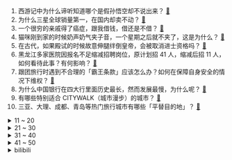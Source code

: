 1. 西游记中为什么谛听知道哪个是假孙悟空却不说出来？ [:link:](https://www.zhihu.com/question/26857388)
2. 为什么三星全球销量第一，在国内却卖不动？ [:link:](https://www.zhihu.com/question/597826770)
3. 一个很穷的亲戚得了癌症，跟我借钱，借还是不借？ [:link:](https://www.zhihu.com/question/592123413)
4. 猫咪刚到家的时候奶声奶气夹子音，一个星期之后就不夹了，这是为什么？ [:link:](https://www.zhihu.com/question/597845408)
5. 在古代，如果殿试的时候故意伸腿绊倒皇帝，会被取消进士资格吗？ [:link:](https://www.zhihu.com/question/591613199)
6. 黑龙江多家医院因报名不足缩减招聘岗位，原计划招 41 人，缩减后招 11 人，如何看待此事？有何影响？ [:link:](https://www.zhihu.com/question/598210787)
7. 跟团旅行时遇到不合理的「霸王条款」应该怎么办？如何在保障自身安全的情况下维权？ [:link:](https://www.zhihu.com/question/597946309)
8. 为什么中国银行在四大行里面历史最长，然而发展最慢，为什么呢？ [:link:](https://www.zhihu.com/question/597624015)
9. 有哪些特别适合 CITYWALK（城市漫步）的城市？ [:link:](https://www.zhihu.com/question/597678347)
10. 三亚、大理、成都、青岛等热门旅行城市有哪些「平替目的地」？ [:link:](https://www.zhihu.com/question/597678621)
<details>
<summary>11 ~ 20</summary>

11. 张家界暂停本地人免票，长沙倡议市民「三让」外地游客，为何越来越多的城市加入「腾城迎宾」的行列？ [:link:](https://www.zhihu.com/question/598106918)
12. 为打击贩毒，拜登宣布美国进入国家紧急状态，必要时武装部队预备役人员进入现役，美国毒品泛滥到何种地步了？ [:link:](https://www.zhihu.com/question/598210779)
13. 拼多多被曝临时确定五一只休 3 天，员工被迫集体退票，目前情况如何？如何看待这一行为？ [:link:](https://www.zhihu.com/question/598242000)
14. 仙侠电视剧《长月烬明》按目前热度，预测后续剧情会出现烂尾吗？ [:link:](https://www.zhihu.com/question/597961211)
15. 90 后北漂女孩副业开淄博烧烤月入三十万，开张一个半月营业额猛翻二十倍，如何看待流量带来的「风口」？ [:link:](https://www.zhihu.com/question/597679629)
16. 美军两架「阿帕奇」直升机坠毁，3 名飞行员死亡，哪些信息值得关注？ [:link:](https://www.zhihu.com/question/598228520)
17. 《流浪地球 2》海外票房 1 亿人民币，如何评价这一票房成绩？ [:link:](https://www.zhihu.com/question/596153292)
18. 如何评价王一博、胡军、于适领衔主演的电影《长空之王》？ [:link:](https://www.zhihu.com/question/557738601)
19. 消息称塞尔维亚总统武契奇被紧急送医，真实性如何，哪些信息值得关注？ [:link:](https://www.zhihu.com/question/598244658)
20. 尹锡悦在美国会发表演讲，歪曲历史大谈长津湖战役，遭外交部驳斥，从历史角度如何评价尹锡悦这一言论？ [:link:](https://www.zhihu.com/question/598257609)
</details>
<details>
<summary>21 ~ 30</summary>

21. 什么样的人容易得到贵人扶持？ [:link:](https://www.zhihu.com/question/515337187)
22. 04年工科生，觉得自己文科的素养很差，可以推荐一些人文社科的入门书籍吗? [:link:](https://www.zhihu.com/question/597975549)
23. 请问你们心情不好的时候会做什么呢? [:link:](https://www.zhihu.com/question/597117255)
24. 游泳初学者需要带什么装备，有哪些值得推荐？ [:link:](https://www.zhihu.com/question/596835160)
25. 你可以接受以后平庸的自己吗？ [:link:](https://www.zhihu.com/question/598238388)
26. 时间能治愈一切吗? [:link:](https://www.zhihu.com/question/598166235)
27. 在购买新车时，零经验小白应该注意哪些方面？ [:link:](https://www.zhihu.com/question/593178316)
28. 不好意思在宿舍说方言打电话怎么办？ [:link:](https://www.zhihu.com/question/590055181)
29. 如何评价《漫长的季节》第 9 集？其中有哪些值得关注的剧情点？ [:link:](https://www.zhihu.com/question/598271348)
30. 如何评价2023五一杯数学建模？ [:link:](https://www.zhihu.com/question/598106707)
</details>
<details>
<summary>31 ~ 40</summary>

31. 为什么令狐冲的独孤九剑，在岳不群等人眼里只是“乱七八糟”的剑法？ [:link:](https://www.zhihu.com/question/597063631)
32. 《长月烬明》中城头二选一，澹台烬为什么选了叶冰裳？ [:link:](https://www.zhihu.com/question/597840703)
33. 湘北打山王最后24秒，安西准备让木暮上场是为了骗堂本取消暂停吗? [:link:](https://www.zhihu.com/question/597596980)
34. 重量厚度和旗舰配置哪个更重要？有没有一款在旗舰配置和重量厚度达到平衡的折叠屏推荐？ [:link:](https://www.zhihu.com/question/598220548)
35. 五一假期第一天，宅家未出远门的你，计划如何度过？ [:link:](https://www.zhihu.com/question/598377531)
36. 旅途中就餐该如何选择？有哪些注意事项？如何避免「天价账单」等隐形消费？就餐后若身体不适，该如何维权？ [:link:](https://www.zhihu.com/question/597946252)
37. 五一假期，有哪些小众景点适合一家三口？ [:link:](https://www.zhihu.com/question/595310734)
38. 慕容复为什么会高开低走？ [:link:](https://www.zhihu.com/question/598001512)
39. 22-23 赛季 NBA 绿军再胜老鹰 4:2 晋级次轮，塔图姆 30+14+7，如何评价这场比赛？ [:link:](https://www.zhihu.com/question/598203170)
40. 五一带孩子出去玩时，除了打卡标志性景点，你还会带孩子尝试哪些「有趣玩法」？ [:link:](https://www.zhihu.com/question/595440957)
</details>
<details>
<summary>41 ~ 50</summary>

41. 江西南昌豫章书院非法拘禁案重审宣判，5 名被告均表示服判不上诉，如果从法律角度解读？ [:link:](https://www.zhihu.com/question/598260349)
42. 五一期间酒店价格猛涨，年轻人玩起「交换旅游」，「你住我家，我睡你床」，如何看待此事？有哪些需要注意的？ [:link:](https://www.zhihu.com/question/598097164)
43. 央行数据显示，一季度房地产开发贷款增速提升，个人住房贷款增速回落，哪些信息值得关注？ [:link:](https://www.zhihu.com/question/598258184)
44. 通过在线票务服务平台预定机酒门票等服务后出现虚假宣传、违约毁约等情况该怎么办？平台需要承担哪些责任？ [:link:](https://www.zhihu.com/question/597947308)
45. 2023 五一假期你打算如何度过？ [:link:](https://www.zhihu.com/question/596513446)
46. 房地产税为什么不急于推出？ [:link:](https://www.zhihu.com/question/598174264)
47. 东部战区新闻发言人就美 P-8A 反潜巡逻机穿航台湾海峡发表谈话，哪些信息值得关注？ [:link:](https://www.zhihu.com/question/598238164)
48. 比亚迪一季度营收超 1200 亿元，净利增 4 倍超越 2021 年全年，如何评价这一业绩？ [:link:](https://www.zhihu.com/question/598205401)
49. 面对网红推荐、种草等旅行攻略分享，消费者应如何理性判断和选择？种草攻略都有哪些潜在的陷阱？ [:link:](https://www.zhihu.com/question/597946477)
50. 全球首批机器受精试管婴儿出生，这项技术有哪些难点？医学角度具有哪些意义？ [:link:](https://www.zhihu.com/question/598207368)
</details><details>
<summary>bilibili</summary>

1. 【亮记生物鉴定】网络热传生物鉴定48 [:link:](//www.bilibili.com/video/BV1Xh411j7yC)
2. 眼“色”游戏（押韵版） [:link:](//www.bilibili.com/video/BV17P411U7tp)
3. 《原神》白术角色PV——「良方难觅」 [:link:](//www.bilibili.com/video/BV1oX4y1B76Y)
4. 5斤的铁勺，60cm的铁锅，这道菜，很费手。。 [:link:](//www.bilibili.com/video/BV1cM411G7rL)
5. 没开玩笑  淄博已经进化到5.0版本了... [:link:](//www.bilibili.com/video/BV1BX4y1m7jP)
6. 耶！发车！ [:link:](//www.bilibili.com/video/BV16V4y1R7a5)
7. 【星穹铁道】最新免费星琼！开服后新增，1620星琼千万别忘了领 [:link:](//www.bilibili.com/video/BV1Lo4y1L7CW)
8. 哈哈，甲方破防了 [:link:](//www.bilibili.com/video/BV1Dg4y1L7hd)
9. 意大利新现实主义巅峰！穷过的人才懂！【25格】《偷自行车的人》 [:link:](//www.bilibili.com/video/BV1nP411U7ba)
10. 帅小伙自制淄博烧烤，不用去淄博也能吃爽啦！ [:link:](//www.bilibili.com/video/BV1Sz4y1a7tU)
<details>
<summary>11 ~ 20</summary>

11. 从上厕所的规则就知道挪威的男人地位如何了 [:link:](//www.bilibili.com/video/BV1bc411J7SR)
12. 以前年轻人消费 VS 现在年轻人消费 [:link:](//www.bilibili.com/video/BV1F24y1F7Y5)
13. 求婚计划被女朋友发现后... [:link:](//www.bilibili.com/video/BV1ho4y1L7NH)
14. 中国人的油纸伞撑的不是雨，撑的是五千年的文化自信！ [:link:](//www.bilibili.com/video/BV1Jh411778A)
15. 爷 青 回 ！丢人之旅！【森林之子#1】 [:link:](//www.bilibili.com/video/BV19M4y187ww)
16. 做了一个赋予食物生命的盘子 [:link:](//www.bilibili.com/video/BV1ph41177H5)
17. 蛋 [:link:](//www.bilibili.com/video/BV1pa4y157G9)
18. 我与山区37名小学生一起造了辆火星车！ [:link:](//www.bilibili.com/video/BV1dh411j7iP)
19. 阿曼达的冒险完整版！看完所有的恐怖录像我惊呆了！！ [:link:](//www.bilibili.com/video/BV1HT411H7sH)
20. 科幻修仙！人均爆星？星穹铁道世界观&剧情设定入门指南！ [:link:](//www.bilibili.com/video/BV1do4y1b7Gc)
</details>
<details>
<summary>21 ~ 30</summary>

21. 联合国正式入驻B站！ [:link:](//www.bilibili.com/video/BV1Am4y1C78m)
22. 20世纪的“哲学王”是谁？【奇葩小国46】 [:link:](//www.bilibili.com/video/BV19g4y177co)
23. 2000年前的动漫歌曲人气排行榜TOP100！！【2023年最新】 [:link:](//www.bilibili.com/video/BV1fo4y1b7Rr)
24. 猫德学院招生季：一窝四只抓了七只 [:link:](//www.bilibili.com/video/BV14P411U7sn)
25. 【星穹铁道宝箱全收集】空间站黑塔/三重权限/战利品/解密/次元扑满/黑塔币/全网最贴心的星穹铁道宝箱攻略 [:link:](//www.bilibili.com/video/BV1YM4y1a7wf)
26. 职场人的内心独白之 表面客气友好，内心暴躁输出。 [:link:](//www.bilibili.com/video/BV1xh4y1n7gn)
27. 挑战第一次给直男搭档化妆！再去吃南京人童年的鸭血粉丝汤【还愿挑战ep06- 叶新小吃】 [:link:](//www.bilibili.com/video/BV1sM41157Xr)
28. 《崩坏：星穹铁道》OP：「星间旅行」 [:link:](//www.bilibili.com/video/BV1rh4y1n77f)
29. 第三季回归！各位久等了！经典网剧《灵魂摆渡》第二十一回《除夕》 [:link:](//www.bilibili.com/video/BV1mg4y177bQ)
30. 《明日方舟》限定干员「缪尔赛思」前瞻PV [:link:](//www.bilibili.com/video/BV1Zs4y1c7td)
</details>
<details>
<summary>31 ~ 40</summary>

31. 逆天彩蛋！当你拒绝姬子的上车邀请，留在太空站，游戏直接通关了？？？ [:link:](//www.bilibili.com/video/BV1uv4y1J7mZ)
32. “有 种 你 试 试” [:link:](//www.bilibili.com/video/BV1Lk4y1n7dL)
33. 骑行穿越欧亚大陆，青海无人区魔鬼城里露营，方圆四十公里无人烟胆子太大了 [:link:](//www.bilibili.com/video/BV12o4y1575H)
34. 找五个导游 一起讲解 [:link:](//www.bilibili.com/video/BV1xT411H7b1)
35. 为啥风靡全球的奶酪，就是在中国混不开呢？ [:link:](//www.bilibili.com/video/BV12c411J7nE)
36. 这个技能有点刑！慢放百倍，三分钟学会飞牌绝技！ [:link:](//www.bilibili.com/video/BV1ks4y1c7sV)
37. 一首《坎农》，致所有的相遇与重逢 [:link:](//www.bilibili.com/video/BV1yL411Y74i)
38. 完了，这下解释不清楚了 [:link:](//www.bilibili.com/video/BV1FL411e7rt)
39. 我知道阁下的胆子很大，但假如遇上我这几款装置呢？ [:link:](//www.bilibili.com/video/BV1rP411U74X)
40. 真的没人吃这玩意吗？！ [:link:](//www.bilibili.com/video/BV1ya4y1V7JD)
</details>
<details>
<summary>41 ~ 50</summary>

41. 【更新至428】SEVENTEEN  - 孙悟空(Super) 舞台 直拍 练习室 零站 [:link:](//www.bilibili.com/video/BV19a4y1V73t)
42. 《 ✱ 我 推 的 J O J O ✱ 》 [:link:](//www.bilibili.com/video/BV1oX4y1B7mV)
43. 素菜炒法技巧，，“万能公式”！！高能干货总结！！！ [:link:](//www.bilibili.com/video/BV1Mz4y1Y7sv)
44. 勾栏听曲说是 [:link:](//www.bilibili.com/video/BV1Kh4y1n7Lr)
45. 踏遍云南也要找到你 [:link:](//www.bilibili.com/video/BV19v4y1E7q9)
46. 穷。没变异、没高科技，但是真男人——罗夏 [:link:](//www.bilibili.com/video/BV1dc411J7uj)
47. 全世界唯一确定性别的母斑鳖死亡，西游记老鳖原型灭绝进入倒计时 [:link:](//www.bilibili.com/video/BV1hL411Y7nj)
48. 心理学满级小孩 [:link:](//www.bilibili.com/video/BV1PV4y1Z7j7)
49. 这个艺人的人设很真实啊.... [:link:](//www.bilibili.com/video/BV1YV4y1R7gR)
50. 买到平价破烂！！ [:link:](//www.bilibili.com/video/BV1614y1f7ru)
</details>
<details>
<summary>51 ~ 60</summary>

51. 落魄特种兵酗酒度日，结识小萝莉重获新生，奥斯卡影帝覆灭黑帮 [:link:](//www.bilibili.com/video/BV1ss4y1R7PV)
52. 八爪鱼，全款拿下 [:link:](//www.bilibili.com/video/BV1Mv4y1J7Ba)
53. 感觉捡到宝了！这究竟是哪位大神出的神器？ [:link:](//www.bilibili.com/video/BV1go4y1L7nD)
54. 千万别一次性养一千条蚕！！ [:link:](//www.bilibili.com/video/BV1Ya4y1V7mW)
55. 糟糕了家人们，狗剩可能真的是狗！这可怎么办！？以后投稿要投到汪星人区吗？ [:link:](//www.bilibili.com/video/BV1Qv4y1E7iB)
56. 不好意思 买到真的了 [:link:](//www.bilibili.com/video/BV1no4y1L7Ka)
57. 疯死！原来高光真的是演出来的，不是吹出来的！神魔有三世，帝后无来生！【长月烬明】陈都灵邓为 叶冰裳萧凛 [:link:](//www.bilibili.com/video/BV17M41157LX)
58. 真挚动人！孩子们的朗诵让人热泪盈眶 [:link:](//www.bilibili.com/video/BV1mV4y1R79L)
59. 【Zc故事】危 险 外 卖 [:link:](//www.bilibili.com/video/BV1km4y1y7kt)
60. 【崩坏星穹铁道入坑指南】第五期：实战阵容搭配思路，从低配到高配/前期到后期配队思路 [:link:](//www.bilibili.com/video/BV1Cv4y1E7ep)
</details>
<details>
<summary>61 ~ 70</summary>

61. 后青年时代，愿我们从未改变 [:link:](//www.bilibili.com/video/BV1G24y1F7bM)
62. 新赛季的猫咪：你对伤害一无所知！ [:link:](//www.bilibili.com/video/BV1PV4y1Z74U)
63. 喊口号就能让战士往上冲?解密战时政治动员有多复杂【思维实验室】 [:link:](//www.bilibili.com/video/BV1Qk4y177wj)
64. 紫薯菲士：无限Shake薯香满满，超高颜值，送给你们一杯属于紫色的浪漫。 [:link:](//www.bilibili.com/video/BV11X4y1B7dN)
65. 谁能拒绝会跳舞的人偶呢 [:link:](//www.bilibili.com/video/BV1kh411j7n4)
66. 【原神二创】《我不是草神》 [:link:](//www.bilibili.com/video/BV1Co4y147tg)
67. 提前感受五一的恐惧｜人真的好多啊啊啊！！ [:link:](//www.bilibili.com/video/BV1Do4y147GW)
68. 【推しの子/WOTA艺】试着在偶像/YOASOBI上表演了宅男的艺术！ ！ 【GinyuforcE】 [:link:](//www.bilibili.com/video/BV17h41177Gp)
69. 泰裤辣！星穹铁道真人超燃互殴！ [:link:](//www.bilibili.com/video/BV1eo4y147NL)
70. 4KHDR⟪进击的巨人•救赎⟫（油管大佬的震撼剪辑） [:link:](//www.bilibili.com/video/BV1g24y1F7D2)
</details>
<details>
<summary>71 ~ 80</summary>

71. 车迟国斗法下——渣熊作 [:link:](//www.bilibili.com/video/BV1uV4y1d7TT)
72. 随便剪剪系列 [:link:](//www.bilibili.com/video/BV17k4y1J79D)
73. 榨干手机芯片？崩坏：星穹铁道性能详细测试与优化指南 [:link:](//www.bilibili.com/video/BV11V4y1o7iB)
74. 【淮秀帮】用天欢视角看《长月烬明》！ [:link:](//www.bilibili.com/video/BV1h24y1F73b)
75. 今天主打的就是一个给闺蜜惊喜 [:link:](//www.bilibili.com/video/BV1Ko4y187Uf)
76. 「小白」外卖员都在用什么手机？ [:link:](//www.bilibili.com/video/BV1ms4y1c79V)
77. 一场普通的人质救援，却在墙内发现35具尸体，背后究竟还隐藏着什么样的大人物，人性与规则的考验，理想与现实的冲突，高分佳作，美国边境三部曲之一《边境杀手》 [:link:](//www.bilibili.com/video/BV1jo4y1L7TT)
78. 我能吃12个包子 [:link:](//www.bilibili.com/video/BV1K24y1F7DU)
79. 狂肝游戏100小时！这才星穹铁道的真正魅力 [:link:](//www.bilibili.com/video/BV1So4y147xY)
80. B友们我没去世，今天路过黔西南，风景真是没得说 [:link:](//www.bilibili.com/video/BV1oT411n7Np)
</details>
<details>
<summary>81 ~ 90</summary>

81. 新版社区公约上线了！看小黑屋新任管理员罗翔如何“办案” [:link:](//www.bilibili.com/video/BV1sP411U7o2)
82. 动物也喜欢围观幼崽吗？ [:link:](//www.bilibili.com/video/BV1rk4y1J7J3)
83. 如何看上去高10cm [:link:](//www.bilibili.com/video/BV1rh4y1n7UB)
84. SEVENTEEN最新回归曲【孙悟空】首舞台公开 [:link:](//www.bilibili.com/video/BV1oh411j7TP)
85. 跨越9000公里，带大家来看下张大孩儿.. [:link:](//www.bilibili.com/video/BV1gT411H7Va)
86. 假如四大名著买了合订本是一种什么体验 [:link:](//www.bilibili.com/video/BV1nz4y1Y7pQ)
87. 课堂实录｜语文老师吴小轶：如果你明天就死了，你后悔吗？作文课立意升华课，被学生感动到！ [:link:](//www.bilibili.com/video/BV1Lc411J7rW)
88. 【Stray Kids】 "★★★★★ (5-STAR)" Trailer [:link:](//www.bilibili.com/video/BV1qL411h7rq)
89. 来自大伟哥的通讯：「星海之旅，感谢同行」 [:link:](//www.bilibili.com/video/BV19m4y1y7tF)
90. 永远不要低估河南碳水！馍馍装一切，谁吃谁迷糊 [:link:](//www.bilibili.com/video/BV1wo4y1t7Am)
</details>
<details>
<summary>91 ~ 100</summary>

91. 【老疯杨】远近闻名的袋鼠狗，还身怀狗宝贝？！ [:link:](//www.bilibili.com/video/BV1Ms4y1R7QF)
92. 下班去撸炸串,一口爆酱!吃着太过瘾咯! [:link:](//www.bilibili.com/video/BV1sc411J7TG)
93. 这下网络玩具下算是补上了 [:link:](//www.bilibili.com/video/BV1LM4y187Uw)
94. 母亲节，我们一起给妈妈一个大大的惊喜吧！ [:link:](//www.bilibili.com/video/BV1no4y1L7AE)
95. 【Ed Sheeran】艾德·希兰 正式入驻B站！ [:link:](//www.bilibili.com/video/BV1va4y1V7Sd)
96. 社会上的边角料，妈妈眼中的小骄傲 [:link:](//www.bilibili.com/video/BV1gh41177f4)
97. 真不愧是我的大儿！帮爸妈分担！ [:link:](//www.bilibili.com/video/BV1Go4y1b7BH)
98. 【时代少年团】《浅炸一下吧！》18：演唱会训练探班 [:link:](//www.bilibili.com/video/BV1jM41157FM)
99. "爱意东升西落 浪漫至死不渝" [:link:](//www.bilibili.com/video/BV1os4y197wb)
100. 请我吃一顿淄博烧烤，以后就没人敢动你了！ [:link:](//www.bilibili.com/video/BV1MP411U7TB)
</details></details>